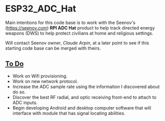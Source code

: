 # ESP32_ADC_Hat

Main intentions for this code base is to work with the Seenov's (https://seenov.com) <b>RPI ADC Hat</b> product to help track directed energy weapons (DWS) to help protect civilians at home and religious settings.

Will contact Seenov owner, <i>Claude Arpin</i>, at a later point to see if this starting code base can be merged with theirs.


<h2><u>To Do</u></h2>

<ul>
  <li>Work on Wifi provisioning.</li>
  <li>Work on new network protocol.</li>
  <li>Increase the ADC sample rate using the information I discovered about do so.</li>
  <li>Discover the best RF radial, and optic receiving front-end to attach to ADC inputs.</li>
  <li>Begin developing Android and desktop computer software that will interface with module that has signal locating abilities.</li>
</ul>
